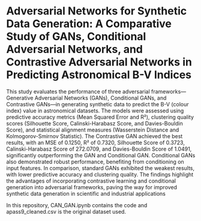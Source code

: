 # Adversarial Networks for Synthetic Data Generation: A Comparative Study of GANs, Conditional Adversarial Networks, and Contrastive Adversarial Networks in Predicting Astronomical B-V Indices

This study evaluates the performance of three adversarial frameworks—Generative Adversarial Networks (GANs), Conditional GANs, and Contrastive GANs—in generating synthetic data to predict the B-V (colour index) value in astronomical datasets. The models were assessed using predictive accuracy metrics (Mean Squared Error and R²), clustering quality scores (Silhouette Score, Calinski-Harabasz Score, and Davies-Bouldin Score), and statistical alignment measures (Wasserstein Distance and Kolmogorov-Smirnov Statistic).
The Contrastive GAN achieved the best results, with an MSE of 0.1250, R² of 0.7320, Silhouette Score of 0.3723, Calinski-Harabasz Score of 272.0709, and Davies-Bouldin Score of 1.0491, significantly outperforming the GAN and Conditional GAN. Conditional GANs also demonstrated robust performance, benefiting from conditioning on input features. In comparison, standard GANs exhibited the weakest results, with lower predictive accuracy and clustering quality. The findings highlight the advantages of incorporating contrastive learning and conditional generation into adversarial frameworks, paving the way for improved synthetic data generation in scientific and industrial applications

In this repository, CAN_GAN.ipynb contains the code and apass9_cleaned.csv is the original dataset used.
